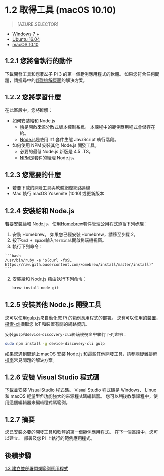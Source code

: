 <properties
 pageTitle="取得工具 (macOS 10.10) |Microsoft Azure"
 description="下載並安裝必要的工具和您 Pi 的第一個範例應用程式軟體 macOS 上。"
 services="iot-hub"
 documentationCenter=""
 authors="shizn"
 manager="timlt"
 tags=""
 keywords=""/>

<tags
 ms.service="iot-hub"
 ms.devlang="multiple"
 ms.topic="article"
 ms.tgt_pltfrm="na"
 ms.workload="na"
 ms.date="10/21/2016"
 ms.author="xshi"/>

# <a name="12-get-the-tools-macos-1010"></a>1.2 取得工具 (macOS 10.10)

> [AZURE.SELECTOR]
- [Windows 7 +](iot-hub-raspberry-pi-kit-node-lesson1-get-the-tools-win32.md)
- [Ubuntu 16.04](iot-hub-raspberry-pi-kit-node-lesson1-get-the-tools-ubuntu.md)
- [macOS 10.10](iot-hub-raspberry-pi-kit-node-lesson1-get-the-tools-mac.md)

## <a name="121-what-you-will-do"></a>1.2.1 您將會執行的動作

下載開發工具和您覆盆子 Pi 3 的第一個範例應用程式的軟體。 如果您符合任何問題，請搜尋中的[疑難排解頁面](iot-hub-raspberry-pi-kit-node-troubleshooting.md)的解決方案。

## <a name="122-what-you-will-learn"></a>1.2.2 您將學習什麼
在此區段中，您將瞭解︰

- 如何安裝給和 Node.js
    - [給](https://git-scm.com)是開啟來源分散式版本控制系統。 本課程中的範例應用程式會儲存在給。
    - [Node.js](https://nodejs.org/en/)是使用 rtf 套件生態 JavaScript 執行階段。
- 如何使用 NPM 安裝其他 Node.js 開發工具。
  - 必要的最低 Node.js 新版是 4.5 LTS。
  - [NPM](https://www.npmjs.com)是套件的經理 Node.js。

## <a name="123-what-you-need"></a>1.2.3 您需要的什麼

- 若要下載的開發工具與軟體網際網路連線
- Mac 執行 macOS Yosemite (10.10) 或更新版本

## <a name="124-install-git-and-nodejs"></a>1.2.4 安裝給和 Node.js

若要安裝給和 Node.js，使用[Homebrew](http://brew.sh)套件管理公用程式遵循下列步驟︰

1. 安裝 Homebrew。 如果您已經安裝 Homebrew，請移至步驟 2。
  1. 按下`Cmd + Space`輸入`Terminal`開啟終端機視窗。
  2. 執行下列命令︰

    ```bash
    /usr/bin/ruby -e "$(curl -fsSL https://raw.githubusercontent.com/Homebrew/install/master/install)"
    ```
2. 安裝給和 Node.js 藉由執行下列命令︰

    ```bash
    brew install node git
    ```

## <a name="125-install-additional-nodejs-development-tools"></a>1.2.5 安裝其他 Node.js 開發工具

您可以使用[gulp.js](http://gulpjs.com)來自動化您 Pi 的範例應用程式的部署。 您也可以使用[的裝置-探索-cli](https://github.com/Azure/device-discovery-cli)擷取您 IoT 和裝置有關的網路資訊。

安裝`gulp`和`device-discovery-cli`終端機視窗中執行下列命令︰

```bash
sudo npm install -g device-discovery-cli gulp
```

如果您遇到問題上 macOS 安裝 Node.js 和這些其他開發工具，請參閱[疑難排解指南](iot-hub-raspberry-pi-kit-node-troubleshooting.md)常見問題的解決方案。

## <a name="126-install-visual-studio-code"></a>1.2.6 安裝 Visual Studio 程式碼

[下載](https://code.visualstudio.com/docs/setup/osx)並安裝 Visual Studio 程式碼。 Visual Studio 程式碼是 Windows、 Linux 和 macOS 輕量型但功能強大的來源程式碼編輯器。 您可以稍後教學課程中，使用這個編輯器來編輯程式碼範例。

## <a name="127-summary"></a>1.2.7 摘要

您已安裝必要的開發工具和軟體的第一個範例應用程式。 在下一個區段中，您可以建立、 部署及您 Pi 上執行的範例應用程式。

## <a name="next-steps"></a>後續步驟

[1.3 建立並部署閃爍範例應用程式](iot-hub-raspberry-pi-kit-node-lesson1-deploy-blink-app.md)
